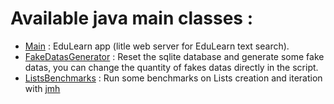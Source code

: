 # Available java main classes :

* [Main](./Main.java) : EduLearn app (litle web server for EduLearn text search).
* [FakeDatasGenerator](./FakeDatasGenerator.java) : Reset the sqlite database and generate some fake datas, you can
  change the quantity of fakes datas directly in the script.
* [ListsBenchmarks](./ListsBenchmarks.java) : Run some benchmarks on Lists creation and iteration
  with [jmh](https://github.com/openjdk/jmh)